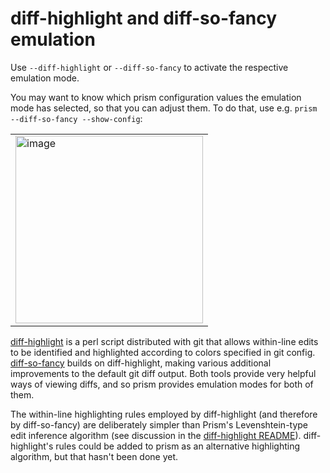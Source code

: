 # diff-highlight and diff-so-fancy emulation

Use `--diff-highlight` or `--diff-so-fancy` to activate the respective emulation mode.

You may want to know which prism configuration values the emulation mode has selected, so that you can adjust them. To do that, use e.g. `prism --diff-so-fancy --show-config`:

<table><tr><td><img width=300px src="https://user-images.githubusercontent.com/52205/86271121-5abe4c80-bb9a-11ea-950a-7c79502267d5.png" alt="image" /></td></tr></table>

[diff-highlight](https://github.com/git/git/tree/master/contrib/diff-highlight) is a perl script distributed with git that allows within-line edits to be identified and highlighted according to colors specified in git config. [diff-so-fancy](https://github.com/so-fancy/diff-so-fancy) builds on diff-highlight, making various additional improvements to the default git diff output. Both tools provide very helpful ways of viewing diffs, and so prism provides emulation modes for both of them.

The within-line highlighting rules employed by diff-highlight (and therefore by diff-so-fancy) are deliberately simpler than Prism's Levenshtein-type edit inference algorithm (see discussion in the [diff-highlight README](https://github.com/git/git/tree/master/contrib/diff-highlight)). diff-highlight's rules could be added to prism as an alternative highlighting algorithm, but that hasn't been done yet.
